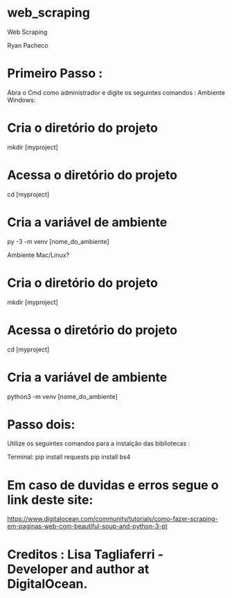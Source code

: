 # web_scraping
Web Scraping 

Ryan Pacheco

# Primeiro Passo :

Abra o Cmd como administrador e digite os seguintes comandos :
  Ambiente Windows:
  # Cria o diretório do projeto
  mkdir [myproject]

  # Acessa o diretório do projeto
  cd [myproject]

  # Cria a variável de ambiente
  py -3 -m venv [nome_do_ambiente]


  Ambiente Mac/Linux?
  
  # Cria o diretório do projeto
  mkdir [myproject]

  # Acessa o diretório do projeto
  cd [myproject]

  # Cria a variável de ambiente
  python3 -m venv [nome_do_ambiente]



# Passo dois:

Utilize os seguintes comandos para a instalção das bibliotecas :

Terminal:
pip install requests
pip install bs4







# Em caso de duvidas e erros segue o link deste site:
https://www.digitalocean.com/community/tutorials/como-fazer-scraping-em-paginas-web-com-beautiful-soup-and-python-3-pt










# Creditos : Lisa Tagliaferri - Developer and author at DigitalOcean.


